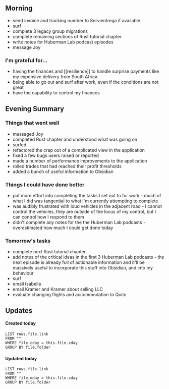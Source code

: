 ## Morning
- send invoice and tracking number to Servientrega if available
- surf
- complete 3 legacy group migrations
- complete remaining sections of Rust tutorial chapter
- write notes for Huberman Lab podcast episodes
- message Joy 

### I'm grateful for...
- having the finances and [[resilience]] to handle surprise payments like my expensive delivery from South Africa
- being able to go out and surf after work, even if the conditions are not great
- have the capability to control my finances

## Evening Summary

### Things that went well
- messaged Joy
- completed Rust chapter and understood what was going on
- surfed
- refactored the crap out of a complicated view in the application
- fixed a few bugs users raised or reported
- made a number of performance improvements to the application
- rolled trades that had reached their profit thresholds
- added a bunch of useful information to Obsidian

### Things I could have done better
- put more effort into completing the tasks I set out to for work - much of what I did was tangential to what I'm currently attempting to complete
- was audibly frustrated with loud vehicles in the adjacent road - I cannot control the vehicles, they are outside of the locus of my control, but I can control how I respond to them
- didn't complete any notes for the the Huberman Lab podcasts - overestimated how much I could get done today

### Tomorrow's tasks
- complete next Rust tutorial chapter
- add notes of the critical ideas in the first 3 Huberman Lab podcasts - the next episode is already full of actionable information and it'll be massively useful to incorporate this stuff into Obsidian, and into my behaviour
- surf
- email Isabella
- email Kramer and Kramer about selling LLC
- evaluate changing flights and accommodation to Quito

## Updates 
#### Created today
```dataview
LIST rows.file.link
FROM ""
WHERE file.cday = this.file.cday
GROUP BY file.folder
```

#### Updated today
```dataview
LIST rows.file.link
FROM ""
WHERE file.mday = this.file.cday
GROUP BY file.folder
```
